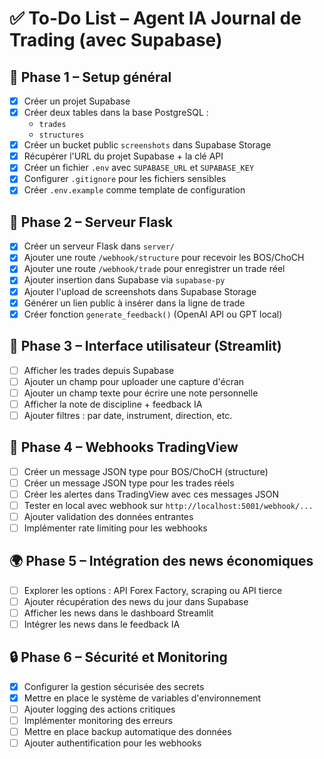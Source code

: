 # ✅ To-Do List – Agent IA Journal de Trading (avec Supabase)

## 🔧 Phase 1 – Setup général

- [x] Créer un projet Supabase
- [x] Créer deux tables dans la base PostgreSQL :
  - `trades`
  - `structures`
- [x] Créer un bucket public `screenshots` dans Supabase Storage
- [x] Récupérer l'URL du projet Supabase + la clé API
- [x] Créer un fichier `.env` avec `SUPABASE_URL` et `SUPABASE_KEY`
- [x] Configurer `.gitignore` pour les fichiers sensibles
- [x] Créer `.env.example` comme template de configuration

## 🧠 Phase 2 – Serveur Flask

- [x] Créer un serveur Flask dans `server/`
- [x] Ajouter une route `/webhook/structure` pour recevoir les BOS/ChoCH
- [x] Ajouter une route `/webhook/trade` pour enregistrer un trade réel
- [x] Ajouter insertion dans Supabase via `supabase-py`
- [x] Ajouter l'upload de screenshots dans Supabase Storage
- [x] Générer un lien public à insérer dans la ligne de trade
- [x] Créer fonction `generate_feedback()` (OpenAI API ou GPT local)

## 🧪 Phase 3 – Interface utilisateur (Streamlit)

- [ ] Afficher les trades depuis Supabase
- [ ] Ajouter un champ pour uploader une capture d'écran
- [ ] Ajouter un champ texte pour écrire une note personnelle
- [ ] Afficher la note de discipline + feedback IA
- [ ] Ajouter filtres : par date, instrument, direction, etc.

## 🧲 Phase 4 – Webhooks TradingView

- [ ] Créer un message JSON type pour BOS/ChoCH (structure)
- [ ] Créer un message JSON type pour les trades réels
- [ ] Créer les alertes dans TradingView avec ces messages JSON
- [ ] Tester en local avec webhook sur `http://localhost:5001/webhook/...`
- [ ] Ajouter validation des données entrantes
- [ ] Implémenter rate limiting pour les webhooks

## 🌍 Phase 5 – Intégration des news économiques

- [ ] Explorer les options : API Forex Factory, scraping ou API tierce
- [ ] Ajouter récupération des news du jour dans Supabase
- [ ] Afficher les news dans le dashboard Streamlit
- [ ] Intégrer les news dans le feedback IA

## 🔒 Phase 6 – Sécurité et Monitoring

- [x] Configurer la gestion sécurisée des secrets
- [x] Mettre en place le système de variables d'environnement
- [ ] Ajouter logging des actions critiques
- [ ] Implémenter monitoring des erreurs
- [ ] Mettre en place backup automatique des données
- [ ] Ajouter authentification pour les webhooks
